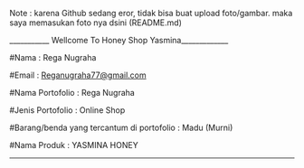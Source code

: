 Note :
karena Github sedang eror, tidak bisa buat upload foto/gambar. maka saya memasukan foto nya dsini (README.md)



___________ Wellcome To Honey Shop Yasmina_____________

#Nama : Rega Nugraha

#Email : Reganugraha77@gmail.com
        
#Nama Portofolio : Rega Nugraha

#Jenis Portofolio : Online Shop

#Barang/benda yang tercantum di portofolio : Madu (Murni)

#Nama Produk : YASMINA HONEY
_________________________________________________________
